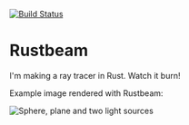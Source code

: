 [![Build Status](https://travis-ci.com/hmarthinsen/rustbeam.svg?branch=master)](https://travis-ci.com/hmarthinsen/rustbeam)

# Rustbeam
I'm making a ray tracer in Rust. Watch it burn!

Example image rendered with Rustbeam:

![Sphere, plane and two light sources](https://github.com/hmarthinsen/rustbeam/raw/master/test-data/test_render_sphere_and_plane_ref.png "Sphere, plane and two light sources")